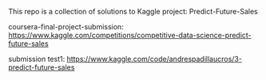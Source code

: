 This repo is a collection of solutions to Kaggle project: Predict-Future-Sales

coursera-final-project-submission: 
      https://www.kaggle.com/competitions/competitive-data-science-predict-future-sales
      
submission test1: 
      https://www.kaggle.com/code/andrespadillaucros/3-predict-future-sales
